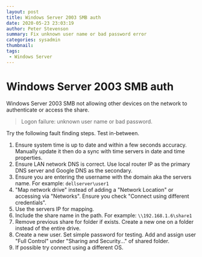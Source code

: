 ```yaml
---
layout: post
title: Windows Server 2003 SMB auth
date: 2020-05-23 23:03:19
author: Peter Stevenson
summary: Fix unknown user name or bad password error
categories: sysadmin
thumbnail:
tags:
 - Windows Server
---
```


# Windows Server 2003 SMB auth

Windows Server 2003 SMB not allowing other devices on the network to authenticate or access the share.

> Logon failure: unknown user name or bad password.

Try the following fault finding steps. Test in-between.

1. Ensure system time is up to date and within a few seconds accuracy. Manually update it then do a sync with time servers in date and time properties.
2. Ensure LAN network DNS is correct. Use local router IP as the primary DNS server and Google DNS as the secondary.
3. Ensure you are entering the username with the domain aka the servers name. For example: `dellserver\user1`
4. "Map network drive" instead of adding a "Network Location" or accessing via "Networks". Ensure you check "Connect using different credentials".
5. Use the servers IP for mapping.
6. Include the share name in the path. For example: `\\192.168.1.6\share1`
7. Remove previous share for folder if exists. Create a new one on a folder instead of the entire drive.
8. Create a new user. Set simple password for testing. Add and assign user "Full Control" under "Sharing and Security..." of shared folder.
9. If possible try connect using a different OS.
